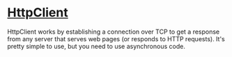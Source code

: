 ﻿# [HttpClient](https://learn.microsoft.com/en-us/dotnet/api/system.net.http.httpclient?view=net-9.0)

HttpClient works by establishing a connection over TCP to get a response from any server that serves web pages (or responds to HTTP requests).
It's pretty simple to use, but you need to use asynchronous code.